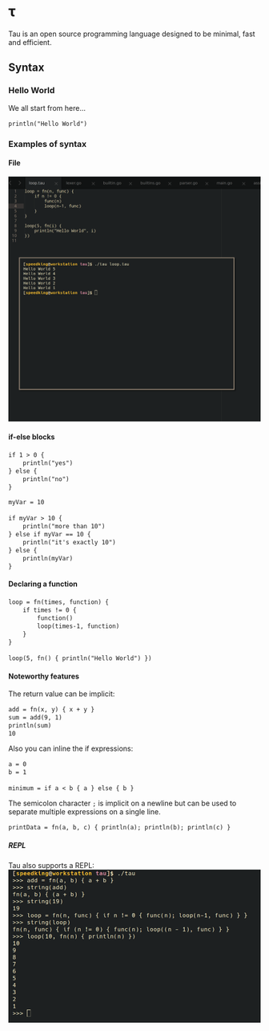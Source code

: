# τ

Tau is an open source programming language designed to be minimal, fast and efficient.

## Syntax

### Hello World
We all start from here...
```
println("Hello World")
```

### Examples of syntax

#### File
![file](./images/taufile.png)

#### if-else blocks

```
if 1 > 0 {
	println("yes")
} else {
	println("no")
}
```

```
myVar = 10

if myVar > 10 {
	println("more than 10")
} else if myVar == 10 {
	println("it's exactly 10")
} else {
	println(myVar)
}
```

#### Declaring a function
```
loop = fn(times, function) {
	if times != 0 {
		function()
		loop(times-1, function)
	}
}

loop(5, fn() { println("Hello World") })
```

#### Noteworthy features
The return value can be implicit:
```
add = fn(x, y) { x + y }
sum = add(9, 1)
println(sum)
10
```

Also you can inline the if expressions:
```
a = 0
b = 1

minimum = if a < b { a } else { b }
```

The semicolon character `;` is implicit on a newline but can be used to separate multiple expressions on a single line.
```
printData = fn(a, b, c) { println(a); println(b); println(c) }
```

##### REPL
Tau also supports a REPL:
![repl](./images/tauloop.png)

